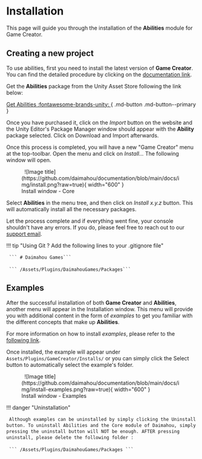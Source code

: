 # Installation

This page will guide you through the installation of the **Abilities** module for Game Creator.

## Creating a new project

To use abilities, first you need to install the latest version of **Game Creator**. You can find the detailed procedure by clicking on the [documentation link](https://docs.gamecreator.io/gamecreator/getting-started/installation/).


Get the **Abilities** package from the Unity Asset Store following the link below:

[Get Abilities :fontawesome-brands-unity: ](https://assetstore.unity.com/packages/slug/206589){ .md-button .md-button--primary }

Once you have purchased it, click on the *Import* button on the website and the Unity Editor's Package Manager window should appear with the **Ability** package selected. Click on Download and Import afterwards.

Once this process is completed, you will have a new "Game Creator" menu at the top-toolbar. Open the menu and click on *Install...* The following window will open.

<figure markdown>
  ![Image title](https://github.com/daimahou/documentation/blob/main/docs/img/install.png?raw=true){ width="600" }
  <figcaption>Install window - Core</figcaption>
</figure>

Select **Abilities** in the menu tree, and then click on *Install x.y.z* button. This will automatically install all the necessary packages.

Let the process complete and if everything went fine, your console shouldn't have any errors. If you do, please feel free to reach out to our [support email](mailto:daimahou.studio@gmail.com).

!!! tip "Using Git ? Add the following lines to your .gitignore file"
     
     ``` # Daimahou Games``` 

     ``` /Assets/Plugins/DaimahouGames/Packages``` 

## Examples

After the successful installation of both **Game Creator** and **Abilities**, another menu will appear in the Installation window. This menu will provide you with additional content in the form of *examples* to get you familiar with the different concepts that make up **Abilities**.


For more information on how to install *examples*, please refer to the [following link](https://docs.gamecreator.io/gamecreator/getting-started/examples/).


Once installed, the example will appear under ```Assets/Plugins/GameCreator/Installs/``` or you can simply click the Select button to automatically select the example's folder.

<figure markdown>
  ![Image title](https://github.com/daimahou/documentation/blob/main/docs/img/install-examples.png?raw=true){ width="600" }
  <figcaption>Install window - Examples</figcaption>
</figure>

!!! danger "Uninstallation"

     Although examples can be uninstalled by simply clicking the Uninstall button. To uninstall Abilities and the Core module of Daimahou, simply pressing the uninstall button will NOT be enough. AFTER pressing uninstall, please delete the following folder :

     ``` /Assets/Plugins/DaimahouGames/Packages ```
